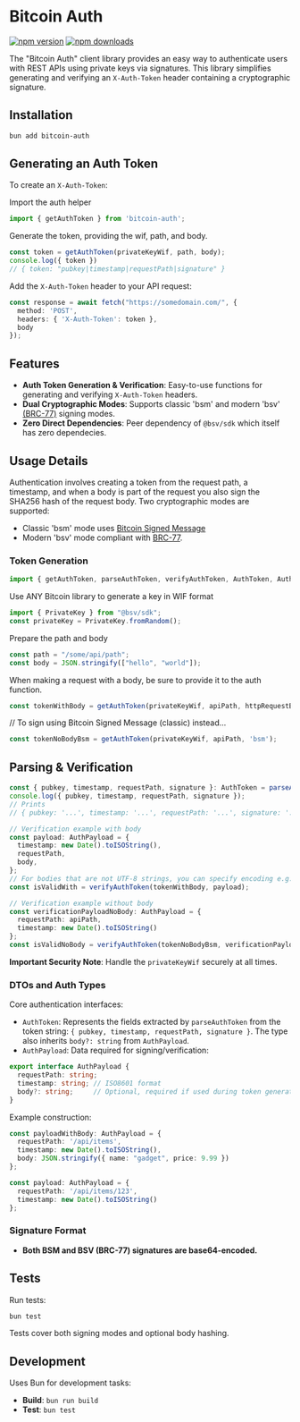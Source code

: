 # Bitcoin Auth

[![npm version](https://badge.fury.io/js/bitcoin-auth.svg)](https://badge.fury.io/js/bitcoin-auth)
[![npm downloads](https://img.shields.io/npm/dm/bitcoin-auth.svg)](https://www.npmjs.com/package/bitcoin-auth)

The "Bitcoin Auth" client library provides an easy way to authenticate users with REST APIs using private keys via signatures. This library simplifies generating and verifying an `X-Auth-Token` header containing a cryptographic signature.


## Installation

```bash
bun add bitcoin-auth
```

## Generating an Auth Token

To create an `X-Auth-Token`:

Import the auth helper
```typescript
import { getAuthToken } from 'bitcoin-auth';
```

Generate the token, providing the wif, path, and body.

```typescript
const token = getAuthToken(privateKeyWif, path, body);
console.log({ token })
// { token: "pubkey|timestamp|requestPath|signature" }
```

Add the `X-Auth-Token` header to your API request:

```typescript
const response = await fetch("https://somedomain.com/", {
  method: 'POST',
  headers: { 'X-Auth-Token': token },
  body
});
```

## Features

* **Auth Token Generation & Verification**: Easy-to-use functions for generating and verifying `X-Auth-Token` headers.
* **Dual Cryptographic Modes**: Supports classic 'bsm' and modern 'bsv' [(BRC-77)](https://github.com/bitcoin-sv/BRCs/blob/master/peer-to-peer/0077.md) signing modes.
* **Zero Direct Dependencies**: Peer dependency of `@bsv/sdk` which itself has zero dependecies.

## Usage Details

Authentication involves creating a token from the request path, a timestamp, and when a body is part of the request you also sign the SHA256 hash of the request body. Two cryptographic modes are supported:

* Classic 'bsm' mode uses [Bitcoin Signed Message](https://en.bitcoin.it/wiki/Message_signing)
* Modern 'bsv' mode compliant with [BRC-77](https://github.com/bitcoin-sv/BRCs/blob/master/peer-to-peer/0077.md).

### Token Generation

```typescript
import { getAuthToken, parseAuthToken, verifyAuthToken, AuthToken, AuthPayload } from 'bitcoin-auth';
```

Use ANY Bitcoin library to generate a key in WIF format
```typescript
import { PrivateKey } from "@bsv/sdk";
const privateKey = PrivateKey.fromRandom();
```

Prepare the path and body
```typescript
const path = "/some/api/path";
const body = JSON.stringify(["hello", "world"]);
```

When making a request with a body, be sure to provide it to the auth function.
```typescript
const tokenWithBody = getAuthToken(privateKeyWif, apiPath, httpRequestBody);
```

// To sign using Bitcoin Signed Message (classic) instead...
```typescript
const tokenNoBodyBsm = getAuthToken(privateKeyWif, apiPath, 'bsm');
```

## Parsing & Verification

```typescript
const { pubkey, timestamp, requestPath, signature }: AuthToken = parseAuthToken(tokenWithBody);
console.log({ pubkey, timestamp, requestPath, signature });
// Prints
// { pubkey: '...', timestamp: '...', requestPath: '...', signature: '...' }
```

```typescript
// Verification example with body
const payload: AuthPayload = {
  timestamp: new Date().toISOString(),
  requestPath,
  body,
};
// For bodies that are not UTF-8 strings, you can specify encoding e.g. 'hex' or 'base64' as the last argument to verifyAuthToken.
const isValidWith = verifyAuthToken(tokenWithBody, payload);

// Verification example without body
const verificationPayloadNoBody: AuthPayload = {
  requestPath: apiPath,
  timestamp: new Date().toISOString()
};
const isValidNoBody = verifyAuthToken(tokenNoBodyBsm, verificationPayloadNoBody, 5, 'bsm');
```

**Important Security Note**: Handle the `privateKeyWif` securely at all times.

### DTOs and Auth Types

Core authentication interfaces:

* `AuthToken`: Represents the fields extracted by `parseAuthToken` from the token string: `{ pubkey, timestamp, requestPath, signature }`. The type also inherits `body?: string` from `AuthPayload`.
* `AuthPayload`: Data required for signing/verification:

```typescript
export interface AuthPayload {
  requestPath: string;
  timestamp: string; // ISO8601 format
  body?: string;     // Optional, required if used during token generation
}
```

Example construction:

```typescript
const payloadWithBody: AuthPayload = {
  requestPath: '/api/items',
  timestamp: new Date().toISOString(),
  body: JSON.stringify({ name: "gadget", price: 9.99 })
};

const payload: AuthPayload = {
  requestPath: '/api/items/123',
  timestamp: new Date().toISOString()
};
```

### Signature Format

* **Both BSM and BSV (BRC-77) signatures are base64-encoded.**

## Tests

Run tests:

```bash
bun test
```

Tests cover both signing modes and optional body hashing.

## Development

Uses Bun for development tasks:

* **Build**: `bun run build`
* **Test**: `bun test`

